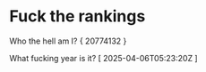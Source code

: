 # Fuck the rankings

Who the hell am I?
{ 20774132 }

What fucking year is it?
[ 2025-04-06T05:23:20Z ]
